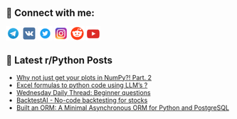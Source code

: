 ## 🔎 Connect with me:
[<img src="https://github.com/bullbesh/bullbesh/blob/main/images/Telegram.png" width="32" height="32" />](https://t.me/bullbesh)
[<img src="https://github.com/bullbesh/bullbesh/blob/main/images/VK.png" width="32" height="32" />](https://vk.com/bullbesh)
[<img src="https://github.com/bullbesh/bullbesh/blob/main/images/Twitter.png" width="32" height="32" />](https://twitter.com/bullbesh1)
[<img src="https://github.com/bullbesh/bullbesh/blob/main/images/Instagram.png" width="32" height="32" />](https://www.instagram.com/bullbesh)
[<img src="https://github.com/bullbesh/bullbesh/blob/main/images/Reddit.png" width="32" height="32" />](https://www.reddit.com/user/bullbesh)
[<img src="https://github.com/bullbesh/bullbesh/blob/main/images/YouTube.png" width="32" height="32" />](https://www.youtube.com/channel/UCtfjRs6uzgq5mfm8S06WTcg)

## 📕 Latest r/Python Posts
<!-- BLOG-POST-LIST:START -->
- [Why not just get your plots in NumPy?! Part. 2](https://www.reddit.com/r/Python/comments/1iyg29d/why_not_just_get_your_plots_in_numpy_part_2/)
- [Excel formulas to python code using LLM’s ?](https://www.reddit.com/r/Python/comments/1iyc8qb/excel_formulas_to_python_code_using_llms/)
- [Wednesday Daily Thread: Beginner questions](https://www.reddit.com/r/Python/comments/1iy9wct/wednesday_daily_thread_beginner_questions/)
- [BacktestAI - No-code backtesting for stocks](https://www.reddit.com/r/Python/comments/1iy9ro6/backtestai_nocode_backtesting_for_stocks/)
- [Built an ORM: A Minimal Asynchronous ORM for Python and PostgreSQL](https://www.reddit.com/r/Python/comments/1iy9q5f/built_an_orm_a_minimal_asynchronous_orm_for/)
<!-- BLOG-POST-LIST:END -->
